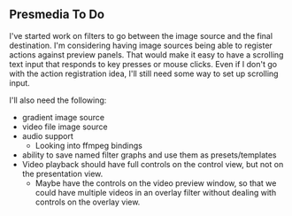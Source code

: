 ## Presmedia To Do

I've started work on filters to go between the image source and the final destination.
I'm considering having image sources being able to register actions against preview panels.
That would make it easy to have a scrolling text input that responds to key presses or mouse clicks.
Even if I don't go with the action registration idea, I'll still need some way to set up scrolling input.

I'll also need the following:
* gradient image source
* video file image source
* audio support
  * Looking into ffmpeg bindings
* ability to save named filter graphs and use them as presets/templates
* Video playback should have full controls on the control view, but not on the presentation view.
  * Maybe have the controls on the video preview window, so that we could have multiple videos in an overlay filter without dealing with controls on the overlay view.

